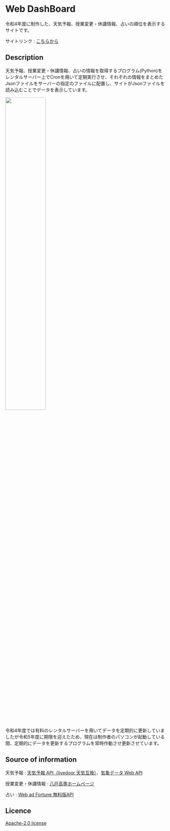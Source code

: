 Web DashBoard
====
令和4年度に制作した、天気予報、授業変更・休講情報、占いの順位を表示するサイトです。

サイトリンク : [こちらから](http://iaei0.starfree.jp/KOSEN-Program/DashBoard_WEB_Access.php)

## Description
天気予報、授業変更・休講情報、占いの情報を取得するプログラム(Python)をレンタルサーバー上でCronを用いて定期実行させ、それぞれの情報をまとめたJsonファイルをサーバーの指定のファイルに配置し、サイトがJsonファイルを読み込むことでデータを表示しています。

<img width="50%" src="https://github.com/IA-EI0/DashBoard_Web/assets/86182861/54e42011-e4ce-4572-a9d7-edf6f13a4cfb"></img>

令和4年度では有料のレンタルサーバーを用いてデータを定期的に更新していましたが令和5年度に期限を迎えたため、現在は制作者のパソコンが起動している間、定期的にデータを更新するプログラムを常時作動させ更新させています。

## Source of information
天気予報 : [天気予報 API（livedoor 天気互換）](https://weather.tsukumijima.net/)、[気象データ Web API](https://www.cultivationdata.net/weather-web-api.html)

授業変更・休講情報 : [八戸高専ホームページ](https://www.hachinohe-ct.ac.jp/index.php)

占い : [Web ad Fortune 無料版API](http://jugemkey.jp/api/waf/api_free.php)

## Licence
[Apache-2.0 license](https://github.com/IA-EI0/DashBoard_Web/blob/main/LICENSE)

